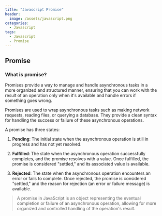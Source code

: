 ```yaml
---
title: "Javascript Promise"
header:
  image: /assets/javascript.png
categories:
  - Javascript
tags:
  - Javascript
  - Promise
---
```


## Promise

### What is promise?

Promises provide a way to manage and handle asynchronous tasks in a more organized and structured manner, ensuring that you can work with the result of an operation only when it's available and handle errors if something goes wrong.

Promises are used to wrap asynchronous tasks such as making network requests, reading files, or querying a database. They provide a clean syntax for handling the success or failure of these asynchronous operations.

A promise has three states:

1. **Pending**: The initial state when the asynchronous operation is still in progress and has not yet resolved.

2. **Fulfilled**: The state when the asynchronous operation successfully completes, and the promise resolves with a value. Once fulfilled, the promise is considered "settled," and its associated value is available.

3. **Rejected**: The state when the asynchronous operation encounters an error or fails to complete. Once rejected, the promise is considered "settled," and the reason for rejection (an error or failure message) is available.

> A promise in JavaScript is an object representing the eventual completion or failure of an asynchronous operation, allowing for more organized and controlled handling of the operation's result.

